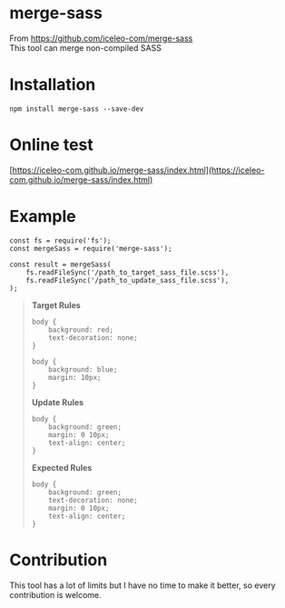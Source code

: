 # merge-sass
From https://github.com/iceleo-com/merge-sass <br>
This tool can merge non-compiled SASS

# Installation
`npm install merge-sass --save-dev`

# Online test
[https://iceleo-com.github.io/merge-sass/index.html](https://iceleo-com.github.io/merge-sass/index.html)

# Example
```
const fs = require('fs');
const mergeSass = require('merge-sass');

const result = mergeSass(
    fs.readFileSync('/path_to_target_sass_file.scss'),
    fs.readFileSync('/path_to_update_sass_file.scss'),
);
```
> **Target Rules**
> ```
> body {
>     background: red;
>     text-decoration: none;
> }
> 
> body {
>     background: blue;
>     margin: 10px;
> }
> ```
> **Update Rules**
> ```
> body {
>     background: green;
>     margin: 0 10px;
>     text-align: center;
> }
> ```
> **Expected Rules**
> ```
> body {
>     background: green;
>     text-decoration: none;
>     margin: 0 10px;
>     text-align: center;
> }
> ```

# Contribution
This tool has a lot of limits but I have no time to make it better, so every contribution is welcome.
